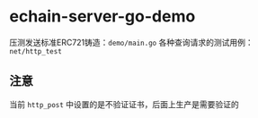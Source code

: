 # echain-server-go-demo

压测发送标准ERC721铸造：``demo/main.go``
各种查询请求的测试用例： ``net/http_test``

## 注意
当前 ``http_post`` 中设置的是不验证证书，后面上生产是需要验证的

